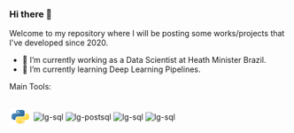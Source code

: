 ### Hi there 👋

Welcome to my repository where I will be posting some works/projects that I've developed since 2020.


- 🔭 I’m currently working as a Data Scientist at Heath Minister Brazil.
- 🌱 I’m currently learning Deep Learning Pipelines.

Main Tools:

<div style="display: inline_block"><br>
  <img align="center" alt="lg-Python" height="30" width="40" src="https://raw.githubusercontent.com/devicons/devicon/master/icons/python/python-original.svg">
  <img align="center" alt="lg-sql" height="30" width="40" src="https://cdn.jsdelivr.net/gh/devicons/devicon@latest/icons/azuresqldatabase/azuresqldatabase-original.svg">
  <img align="center" alt="lg-postsql" height="30" width="40" src="https://cdn.jsdelivr.net/gh/devicons/devicon@latest/icons/postgresql/postgresql-original.svg">
  <img align="center" alt="lg-sql" height="30" width="40" src="https://cdn.jsdelivr.net/gh/devicons/devicon@latest/icons/r/r-original.svg">
  <img align="center" alt="lg-sql" height="30" width="40" src="https://cdn.jsdelivr.net/gh/devicons/devicon@latest/icons/anaconda/anaconda-original.svg">
  

</div>

